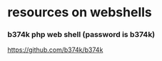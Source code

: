 # resources on webshells

### b374k php web shell (password is b374k)
https://github.com/b374k/b374k
